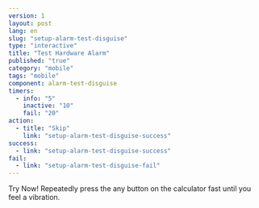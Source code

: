 ```yaml
---
version: 1
layout: post
lang: en
slug: "setup-alarm-test-disguise"
type: "interactive"
title: "Test Hardware Alarm"
published: "true"
category: "mobile"
tags: "mobile"
component: alarm-test-disguise
timers:
  - info: "5"
    inactive: "10"
    fail: "20"
action: 
  - title: "Skip"
    link: "setup-alarm-test-disguise-success"
success: 
  - link: "setup-alarm-test-disguise-success"
fail: 
  - link: "setup-alarm-test-disguise-fail"
---
```


Try Now! Repeatedly press the any button on the calculator fast until you feel a vibration. 